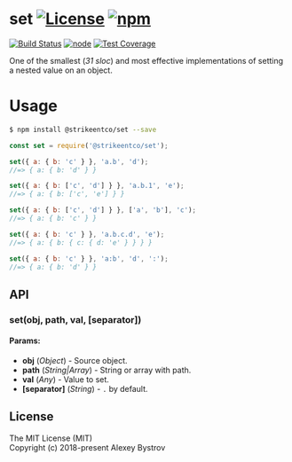 set [![License](https://img.shields.io/npm/l/@strikeentco/set.svg)](https://github.com/strikeentco/set/blob/master/LICENSE)  [![npm](https://img.shields.io/npm/v/@strikeentco/set.svg)](https://www.npmjs.com/package/@strikeentco/set)
==========
[![Build Status](https://travis-ci.org/strikeentco/set.svg)](https://travis-ci.org/strikeentco/set)  [![node](https://img.shields.io/node/v/@strikeentco/set.svg)](https://www.npmjs.com/package/@strikeentco/set) [![Test Coverage](https://api.codeclimate.com/v1/badges/450e530044d31f690dc5/test_coverage)](https://codeclimate.com/github/strikeentco/set/test_coverage)

One of the smallest (*31 sloc*) and most effective implementations of setting a nested value on an object.

# Usage

```sh
$ npm install @strikeentco/set --save
```

```javascript
const set = require('@strikeentco/set');

set({ a: { b: 'c' } }, 'a.b', 'd');
//=> { a: { b: 'd' } }

set({ a: { b: ['c', 'd'] } }, 'a.b.1', 'e');
//=> { a: { b: ['c', 'e'] } }

set({ a: { b: ['c', 'd'] } }, ['a', 'b'], 'c');
//=> { a: { b: 'c' } }

set({ a: { b: 'c' } }, 'a.b.c.d', 'e');
//=> { a: { b: { c: { d: 'e' } } } }

set({ a: { b: 'c' } }, 'a:b', 'd', ':');
//=> { a: { b: 'd' } }
```
## API

### set(obj, path, val, [separator])

#### Params:
* **obj** (*Object*) - Source object.
* **path** (*String|Array*) - String or array with path.
* **val** (*Any*) - Value to set.
* **[separator]** (*String*) - `.` by default.

## License

The MIT License (MIT)<br/>
Copyright (c) 2018-present Alexey Bystrov
